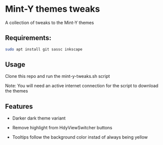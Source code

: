 # Mint-Y themes tweaks
A collection of tweaks to the Mint-Y themes

## Requirements:

```bash
sudo apt install git sassc inkscape
```

## Usage
Clone this repo and run the mint-y-tweaks.sh script

Note: You will need an active internet connection for the script to download the themes

## Features

- Darker dark theme variant

- Remove highlight from HdyViewSwitcher buttons

- Tooltips follow the background color instad of always being yellow
